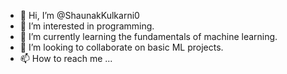 - 👋 Hi, I’m @ShaunakKulkarni0
- 👀 I’m interested in programming.
- 🌱 I’m currently learning the fundamentals of machine learning.
- 💞️ I’m looking to collaborate on basic ML projects.
- 📫 How to reach me ...

<!---
ShaunakKulkarni0/ShaunakKulkarni0 is a ✨ special ✨ repository because its `README.md` (this file) appears on your GitHub profile.
You can click the Preview link to take a look at your changes.
--->
